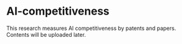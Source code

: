 # AI-competitiveness
This research measures AI competitiveness by patents and papers.  
Contents will be uploaded later.
